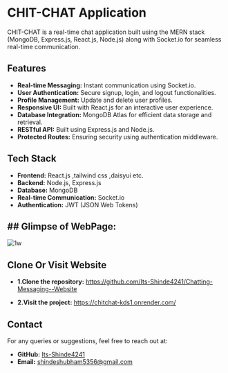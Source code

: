 # CHIT-CHAT Application

CHIT-CHAT is a real-time chat application built using the MERN stack (MongoDB, Express.js, React.js, Node.js) along with Socket.io for seamless real-time communication.

## Features

- **Real-time Messaging:** Instant communication using Socket.io.
- **User Authentication:** Secure signup, login, and logout functionalities.
- **Profile Management:** Update and delete user profiles.
- **Responsive UI:** Built with React.js for an interactive user experience.
- **Database Integration:** MongoDB Atlas for efficient data storage and retrieval.
- **RESTful API:** Built using Express.js and Node.js.
- **Protected Routes:** Ensuring security using authentication middleware.

## Tech Stack

- **Frontend:** React.js ,tailwind css ,daisyui etc.
- **Backend:** Node.js, Express.js
- **Database:** MongoDB
- **Real-time Communication:** Socket.io
- **Authentication:** JWT (JSON Web Tokens)

## ##  Glimpse of WebPage:

![1w](https://github.com/user-attachments/assets/5908737a-b5c6-4069-884d-8af2c5d7c58e)


## Clone Or Visit Website
- **1.Clone the repository:** https://github.com/Its-Shinde4241/Chatting-Messaging--Website

- **2.Visit the project:** https://chitchat-kds1.onrender.com/

## Contact

For any queries or suggestions, feel free to reach out at:

- **GitHub:** [Its-Shinde4241](https://github.com/Its-Shinde4241)
- **Email:** shindeshubham5356@gmail.com
